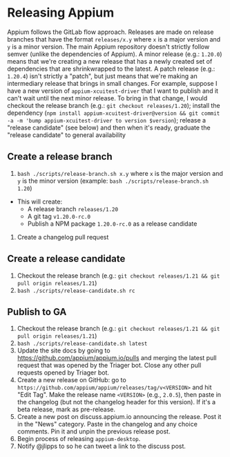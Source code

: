 # Releasing Appium
Appium follows the GitLab flow approach. Releases are made on release branches that have the format `releases/x.y` where `x` is a major version and `y` is a minor version. The main Appium repository doesn't strictly follow semver (unlike the dependencies of Appium). A minor release (e.g.: `1.20.0`) means that we're creating a new release that has a newly created set of dependencies that are shrinkwrapped to the latest. A patch release (e.g.: `1.20.4`) isn't strictly a "patch", but just means that we're making an intermediary release that brings in small changes. For example, suppose I have a new version of `appium-xcuitest-driver` that I want to publish and it can't wait until the next minor release. To bring in that change, I would checkout the release branch (e.g.: `git checkout releases/1.20`); install the dependency (`npm install appium-xcuitest-driver@version && git commit -a -m 'bump appium-xcuitest-driver to version $version`); release a "release candidate" (see below) and then when it's ready, graduate the "release candidate" to general availability

## Create a release branch
1. `bash ./scripts/release-branch.sh x.y` where `x` is the major version and `y` is the minor version (example: `bash ./scripts/release-branch.sh 1.20`)
  * This will create:
    * A release branch `releases/1.20`
    * A git tag `v1.20.0-rc.0`
    * Publish a NPM package `1.20.0-rc.0` as a release candidate
1. Create a changelog pull request

## Create a release candidate
1. Checkout the release branch (e.g.: `git checkout releases/1.21 && git pull origin releases/1.21`)
1. `bash ./scripts/release-candidate.sh rc`

## Publish to GA
1. Checkout the release branch (e.g.: `git checkout releases/1.21 && git pull origin releases/1.21`)
1. `bash ./scripts/release-candidate.sh latest`
1. Update the site docs by going to https://github.com/appium/appium.io/pulls and merging the latest pull request that was opened by the Triager bot. Close any other pull requests opened by Triager bot.
1. Create a new release on GitHub: go to `https://github.com/appium/appium/releases/tag/v<VERSION>` and hit "Edit Tag". Make the release name `<VERSION>` (e.g., `2.0.5`), then paste in the changelog (but not the changelog header for this version). If it's a beta release, mark as pre-release.
1. Create a new post on discuss.appium.io announcing the release. Post it in the "News" category. Paste in the changelog and any choice comments. Pin it and unpin the previous release post.
1. Begin process of releasing `appium-desktop`.
1. Notify @jlipps to so he can tweet a link to the discuss post.
